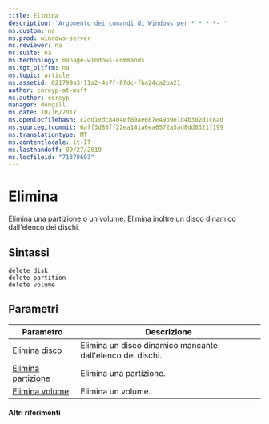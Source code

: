 ```yaml
---
title: Elimina
description: 'Argomento dei comandi di Windows per * * * *- '
ms.custom: na
ms.prod: windows-server
ms.reviewer: na
ms.suite: na
ms.technology: manage-windows-commands
ms.tgt_pltfrm: na
ms.topic: article
ms.assetid: 021799a3-11a2-4e7f-8fdc-fba24ca2ba21
author: coreyp-at-msft
ms.author: coreyp
manager: dongill
ms.date: 10/16/2017
ms.openlocfilehash: c2dd1edc8404ef89ae087e49b9e1d4b302d1c8ad
ms.sourcegitcommit: 6aff3d88ff22ea141a6ea6572a5ad8dd6321f199
ms.translationtype: MT
ms.contentlocale: it-IT
ms.lasthandoff: 09/27/2019
ms.locfileid: "71378603"
---
```

# <a name="delete"></a>Elimina



Elimina una partizione o un volume. Elimina inoltre un disco dinamico dall'elenco dei dischi.

## <a name="syntax"></a>Sintassi

```
delete disk
delete partition
delete volume
```

## <a name="parameters"></a>Parametri

|Parametro|Descrizione|
|---------|-----------|
|[Elimina disco](delete-disk.md)|Elimina un disco dinamico mancante dall'elenco dei dischi.|
|[Elimina partizione](delete-partition.md)|Elimina una partizione.|
|[Elimina volume](delete-volume.md)|Elimina un volume.|

#### <a name="additional-references"></a>Altri riferimenti

